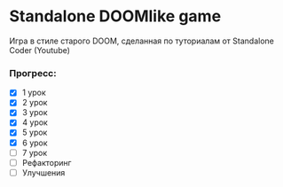 # Standalone DOOMlike game

Игра в стиле старого DOOM, сделанная по туториалам от Standalone Coder (Youtube)

### Прогресс:
- [x] 1 урок
- [x] 2 урок
- [x] 3 урок
- [x] 4 урок
- [x] 5 урок
- [x] 6 урок
- [ ] 7 урок
- [ ] Рефакторинг
- [ ] Улучшения
